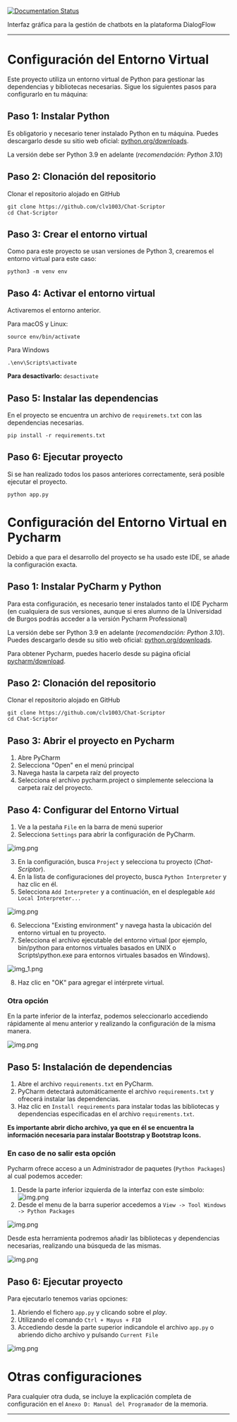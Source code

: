 <img src="web/static/imagenes/CSLogoCompleto.png" alt="">

[![Documentation Status](https://readthedocs.org/projects/chatscriptor/badge/?version=latest)](https://chatscriptor.readthedocs.io/en/latest/?badge=latest)

Interfaz gráfica para la gestión de chatbots en la plataforma DialogFlow

-------------------------------

# Configuración del Entorno Virtual
Este proyecto utiliza un entorno virtual de Python para gestionar las dependencias y bibliotecas necesarias.
Sigue los siguientes pasos para configurarlo en tu máquina:

## Paso 1: Instalar Python
Es obligatorio y necesario tener instalado Python en tu máquina. Puedes descargarlo desde su sitio web oficial: [python.org/downloads](https://www.python.org/downloads/).

La versión debe ser Python 3.9 en adelante (*recomendación: Python 3.10*)

## Paso 2: Clonación del repositorio
Clonar el repositorio alojado en GitHub
~~~
git clone https://github.com/clv1003/Chat-Scriptor
cd Chat-Scriptor
~~~

## Paso 3: Crear el entorno virtual
Como para este proyecto se usan versiones de Python 3, crearemos el entorno virtual para este caso:
~~~
python3 -m venv env
~~~

## Paso 4: Activar el entorno virtual
Activaremos el entorno anterior.

Para macOS y Linux:
~~~
source env/bin/activate
~~~

Para Windows
~~~
.\env\Scripts\activate
~~~

**Para desactivarlo:** `desactivate`

## Paso 5: Instalar las dependencias
En el proyecto se encuentra un archivo de `requiremets.txt` con las dependencias necesarias.
~~~
pip install -r requirements.txt
~~~

## Paso 6: Ejecutar proyecto
Si se han realizado todos los pasos anteriores correctamente, será posible ejecutar el proyecto.
~~~
python app.py
~~~


# Configuración del Entorno Virtual en Pycharm
Debido a que para el desarrollo del proyecto se ha usado este IDE, se añade la configuración exacta.

## Paso 1: Instalar PyCharm y Python
Para esta configuración, es necesario tener instalados tanto el IDE Pycharm (en cualquiera de sus versiones, aunque si eres alumno de la Universidad de Burgos podrás acceder a la versión Pycharm Professional)

La versión debe ser Python 3.9 en adelante (*recomendación: Python 3.10*).
Puedes descargarlo desde su sitio web oficial: [python.org/downloads](https://www.python.org/downloads/).

Para obtener Pycharm, puedes hacerlo desde su página oficial [pycharm/download](https://www.jetbrains.com/es-es/pycharm/download/).

## Paso 2: Clonación del repositorio
Clonar el repositorio alojado en GitHub
~~~
git clone https://github.com/clv1003/Chat-Scriptor
cd Chat-Scriptor
~~~

## Paso 3: Abrir el proyecto en Pycharm
1. Abre PyCharm 
2. Selecciona "Open" en el menú principal
3. Navega hasta la carpeta raíz del proyecto 
4. Selecciona el archivo pycharm.project o simplemente selecciona la carpeta raíz del proyecto.

## Paso 4: Configurar del Entorno Virtual
1. Ve a la pestaña `File` en la barra de menú superior
2. Selecciona `Settings` para abrir la configuración de PyCharm.

![img.png](img/img.png)

3. En la configuración, busca `Project` y selecciona tu proyecto (*Chat-Scriptor*).
4. En la lista de configuraciones del proyecto, busca `Python Interpreter` y haz clic en él.
5. Selecciona `Add Interpreter` y a continuación, en el desplegable `Add Local Interpreter...`

![img.png](img/img2.png)

6. Selecciona "Existing environment" y navega hasta la ubicación del entorno virtual en tu proyecto.
7. Selecciona el archivo ejecutable del entorno virtual (por ejemplo, bin/python para entornos virtuales basados en UNIX o Scripts\python.exe para entornos virtuales basados en Windows).

![img_1.png](img/img3.png)

8. Haz clic en "OK" para agregar el intérprete virtual.

### Otra opción
En la parte inferior de la interfaz, podemos seleccionarlo accediendo rápidamente al menu anterior y realizando la configuración de la misma manera.

![img.png](img/img4.png)

## Paso 5: Instalación de dependencias
1. Abre el archivo `requirements.txt` en PyCharm.
2. PyCharm detectará automáticamente el archivo `requirements.txt` y ofrecerá instalar las dependencias.
3. Haz clic en `Install requirements` para instalar todas las bibliotecas y dependencias especificadas en el archivo `requirements.txt`.

**Es importante abrir dicho archivo, ya que en él se encuentra la información necesaria para instalar Bootstrap y Bootstrap Icons.**

### En caso de no salir esta opción
Pycharm ofrece acceso a un Administrador de paquetes (`Python Packages`) al cual podemos acceder:
1. Desde la parte inferior izquierda de la interfaz con este símbolo: ![img.png](img/img5.png)
2. Desde el menu de la barra superior accedemos a `View -> Tool Windows -> Python Packages`

![img.png](img/img6.png)

Desde esta herramienta podremos añadir las bibliotecas y dependencias necesarias, realizando una búsqueda de las mismas.

![img.png](img/img8.png)

## Paso 6: Ejecutar proyecto
Para ejecutarlo tenemos varias opciones:
1. Abriendo el fichero `app.py` y clicando sobre el *play*.
2. Utilizando el comando `Ctrl + Mayus + F10`
3. Accediendo desde la parte superior indicandole el archivo `app.py` o abriendo dicho archivo y pulsando `Current File`

![img.png](img/img7.png)

# Otras configuraciones
Para cualquier otra duda, se incluye la explicación completa de configuración en el `Anexo D: Manual del Programador` de la memoria.

-------------------------------
